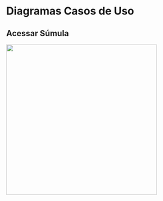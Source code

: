 # Diagramas Casos de Uso

## Acessar Súmula
<div class="toolgrid">
	<div>
        <img height="400px" src="../imagens/acessar_sumula_digital.png"> 
    </div>
</div>